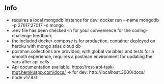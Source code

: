 ## Info

- requires a local mongodb instance for dev: docker run --name mongodb -p 27017:27017 -d mongo
- .env file has been checked-in for your convenience for the coding-challenge feedback
- the included docker-compose is for production, container deployed on heroku with mongo atlas cloud db
- postman.collections are provided, with global variables and tests for a smooth experience, requires a postman environment for updating the vars after api calls
- Api documentation available: https://rest-api-task-mgt.herokuapp.com/docs/ -> for dev: http://localhost:3000/docs/
- node v17.8.0
